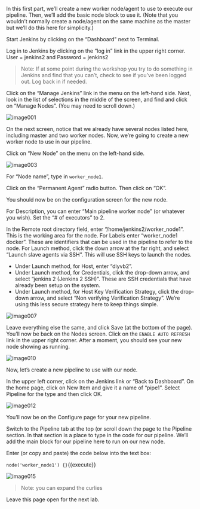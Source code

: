 In this first part, we’ll create a new worker node/agent to use to execute our pipeline. Then, we’ll add the basic node block to use it. (Note that you wouldn’t normally create a node/agent on the same machine as the master but we’ll do this here for simplicity.)

Start Jenkins by clicking on the “Dashboard" next to Terminal.

Log in to Jenkins by clicking on the “log in” link in the upper right corner. User = jenkins2 and Password =
jenkins2

>Note: If at some point during the workshop you try to do something in Jenkins and find that you can’t, check to see if you’ve been logged out. Log back in if needed.

Click on the “Manage Jenkins” link in the menu on the left-hand side. Next, look in the list of selections in
the middle of the screen, and find and click on “Manage Nodes”. (You may need to scroll down.)

![image001](https://user-images.githubusercontent.com/558905/37634630-e1a84142-2bcd-11e8-9ead-3f185a6e8a17.jpg)

On the next screen, notice that we already have several nodes listed here, including master and two worker nodes. Now, we’re going to create a new worker node to use in our pipeline.

Click on “New Node” on the menu on the left-hand side.

![image003](https://user-images.githubusercontent.com/558905/37634631-e1b4d240-2bcd-11e8-8150-db4205da8a8c.jpg)

For “Node name”, type in `worker_node1`.

Click on the “Permanent Agent” radio button. Then click on “OK”.


You should now be on the configuration screen for the new node.

For Description, you can enter “Main pipeline worker node” (or whatever you wish).
Set the “# of executors” to 2.

In the Remote root directory field, enter “/home/jenkins2/worker_node1”. This is the working area for the node. For Labels enter “worker_node1 docker”. These are identifiers that can be used in the pipeline to refer to the node.
For Launch method, click the down arrow at the far right, and select “Launch slave agents via SSH”. This will use SSH
keys to launch the nodes.

* Under Launch method, for Host, enter “diyvb2”.
* Under Launch method, for Credentials, click the drop-down arrow, and select “jenkins 2 (Jenkins 2 SSH)”. These are SSH credentials that have already been setup on the system.
* Under Launch method, for Host Key Verification Strategy, click the drop-down arrow, and select “Non verifying Verification Strategy”. We’re using this less secure strategy here to keep things simple.

![image007](https://user-images.githubusercontent.com/558905/37634632-e1c1987c-2bcd-11e8-91ca-b74fa99d387e.png)

Leave everything else the same, and click Save (at the bottom of the page). You’ll now be back on the Nodes screen. Click on the `ENABLE AUTO REFRESH` link in the upper right corner. After a moment, you should see your new node showing as running.
 
![image010](https://user-images.githubusercontent.com/558905/37634633-e1d376be-2bcd-11e8-815b-8d18be147e99.png)
 
Now, let’s create a new pipeline to use with our node.

In the upper left corner, click on the Jenkins link or “Back to Dashboard”. On the home page, click on New Item and give it a name of “pipe1”. Select Pipeline for the type and then click OK.

![image012](https://user-images.githubusercontent.com/558905/37634634-e1e1a75c-2bcd-11e8-8957-90905d25a0c9.png)

You’ll now be on the Configure page for your new pipeline.

Switch to the Pipeline tab at the top (or scroll down the page to the Pipeline section. In that section is a place to type in the code for our pipeline. We’ll add the main block for our pipeline here to run on our new node.

Enter (or copy and paste) the code below into the text box:

`node('worker_node1') {}`{{execute}}

![image015](https://user-images.githubusercontent.com/558905/37634636-e1fcb902-2bcd-11e8-8ca1-8df75a520159.png)

>Note: you can expand the curlies

Leave this page open for the next lab.


